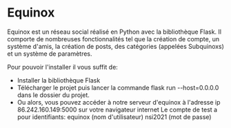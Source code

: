 # Equinox

Equinox est un réseau social réalisé en Python avec la bibliothèque Flask. Il comporte de nombreuses fonctionnalités tel que la création de compte, un système d'amis, la création de posts, des catégories (appelées Subquinoxs) et un système de paramètres.

Pour pouvoir l'installer il vous suffit de:
 - Installer la bibliothèque Flask
 - Télécharger le projet puis lancer la commande flask run --host=0.0.0.0 dans le dossier du projet.
 - Ou alors, vous pouvez accéder à notre serveur d'equinox à l'adresse ip 86.242.160.149:5000 sur votre navigateur internet
Le compte de test a pour identifiants: equinox (nom d'utilisateur) nsi2021 (mot de passe)
